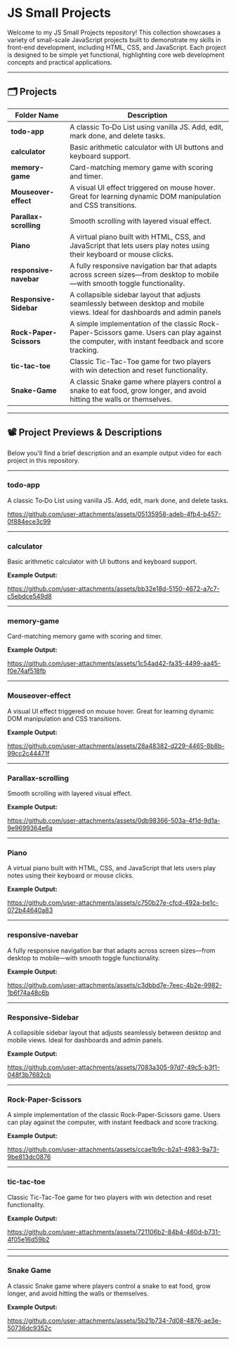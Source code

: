 # JS Small Projects

Welcome to my JS Small Projects repository! This collection showcases a variety of small-scale JavaScript projects built to demonstrate my skills in front-end development, including HTML, CSS, and JavaScript. 
Each project is designed to be simple yet functional, highlighting core web development concepts and practical applications.

---

## 🗂 Projects

| Folder Name            | Description                                                                 | 
|------------------------|-----------------------------------------------------------------------------|
| **todo-app**           | A classic To‑Do List using vanilla JS. Add, edit, mark done, and delete tasks. | 
| **calculator**         | Basic arithmetic calculator with UI buttons and keyboard support.            | 
| **memory-game**        | Card-matching memory game with scoring and timer.                            | 
| **Mouseover-effect**   | A visual UI effect triggered on mouse hover. Great for learning dynamic DOM manipulation and CSS transitions.|
| **Parallax-scrolling** | Smooth scrolling with layered visual effect.|
| **Piano**              | A virtual piano built with HTML, CSS, and JavaScript that lets users play notes using their keyboard or mouse clicks.|
| **responsive-navebar** |A fully responsive navigation bar that adapts across screen sizes—from desktop to mobile—with smooth toggle functionality.|
| **Responsive-Sidebar**   |A collapsible sidebar layout that adjusts seamlessly between desktop and mobile views. Ideal for dashboards and admin panels|
| **Rock-Paper-Scissors** | A simple implementation of the classic Rock-Paper-Scissors game. Users can play against the computer, with instant feedback and score tracking.|
| **tic-tac-toe**         | Classic Tic-Tac-Toe game for two players with win detection and reset functionality. |
| **Snake-Game**          |A classic Snake game where players control a snake to eat food, grow longer, and avoid hitting the walls or themselves.  |

---

## 📽️ Project Previews & Descriptions

Below you'll find a brief description and an example output video for each project in this repository.

---

### **todo-app**

A classic To‑Do List using vanilla JS. Add, edit, mark done, and delete tasks.

https://github.com/user-attachments/assets/05135958-adeb-4fb4-b457-0f884ece3c99


---

### **calculator**
Basic arithmetic calculator with UI buttons and keyboard support.

**Example Output:**  

https://github.com/user-attachments/assets/bb32e18d-5150-4672-a7c7-c5ebdce549d8

---

### **memory-game**
Card-matching memory game with scoring and timer.

**Example Output:**  


https://github.com/user-attachments/assets/1c54ad42-fa35-4499-aa45-f0e74af518fb

---

### **Mouseover-effect**
A visual UI effect triggered on mouse hover. Great for learning dynamic DOM manipulation and CSS transitions.

**Example Output:**  

https://github.com/user-attachments/assets/28a48382-d229-4465-8b8b-99cc2c44471f

---

### **Parallax-scrolling**
Smooth scrolling with layered visual effect.

**Example Output:**  

https://github.com/user-attachments/assets/0db98366-503a-4f1d-9d1a-9e9699364e6a

---

### **Piano**
A virtual piano built with HTML, CSS, and JavaScript that lets users play notes using their keyboard or mouse clicks.

**Example Output:** 

https://github.com/user-attachments/assets/c750b27e-cfcd-492a-be1c-072b44640a83

---

### **responsive-navebar**
A fully responsive navigation bar that adapts across screen sizes—from desktop to mobile—with smooth toggle functionality.

**Example Output:**  


https://github.com/user-attachments/assets/c3dbbd7e-7eec-4b2e-9982-1b6f74a48c6b

---

### **Responsive-Sidebar**
A collapsible sidebar layout that adjusts seamlessly between desktop and mobile views. Ideal for dashboards and admin panels.

**Example Output:**  


https://github.com/user-attachments/assets/7083a305-97d7-49c5-b3f1-048f3b7682cb




---

### **Rock-Paper-Scissors**
A simple implementation of the classic Rock-Paper-Scissors game. Users can play against the computer, with instant feedback and score tracking.

**Example Output:**  


https://github.com/user-attachments/assets/ccae1b9c-b2a1-4983-9a73-9be813dc0876

---

### **tic-tac-toe**
Classic Tic-Tac-Toe game for two players with win detection and reset functionality.

**Example Output:**  

https://github.com/user-attachments/assets/721106b2-84b4-460d-b731-4f05e16d59b2

---

---

### **Snake Game**
A classic Snake game where players control a snake to eat food, grow longer, and avoid hitting the walls or themselves.

**Example Output:**  


https://github.com/user-attachments/assets/5b21b734-7d08-4876-ae3e-50736dc9352c




---
